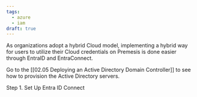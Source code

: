 ```yaml
---
tags:
  - azure
  - iam
draft: true
---
```

As organizations adopt a hybrid Cloud model, implementing a hybrid way for users to utilize their Cloud credentials on Premesis is done easier through EntraID and EntraConnect. 

Go to the [[02.05 Deploying an Active Directory Domain Controller]] to see how to provision the Active Directory servers.

Step 1. Set Up Entra ID Connect





